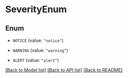 # SeverityEnum

## Enum


* `NOTICE` (value: `"notice"`)

* `WARNING` (value: `"warning"`)

* `ALERT` (value: `"alert"`)


[[Back to Model list]](../README.md#documentation-for-models) [[Back to API list]](../README.md#documentation-for-api-endpoints) [[Back to README]](../README.md)


